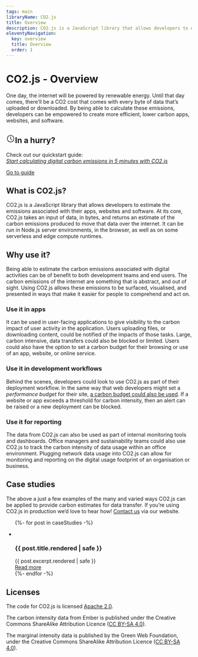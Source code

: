 ```yaml
---
tags: main
libraryName: CO2.js
title: Overview
description: CO2.js is a JavaScript library that allows developers to estimate the emissions associated with their apps, websites and software.
eleventyNavigation:
  key: overview
  title: Overview
  order: 1
---
```


# CO2.js - Overview

One day, the internet will be powered by renewable energy. Until that day comes, there’ll be a CO2 cost that comes with every byte of data that’s uploaded or downloaded. By being able to calculate these emissions, developers can be empowered to create more efficient, lower carbon apps, websites, and software.

<div class="alert bg-secondary text-white">
  <div class="items-start">
    <div>
      <h2 class="text-white font-bold my-3 gap-2 flex items-center"><svg xmlns="http://www.w3.org/2000/svg" class="text-white inline flex-shrink-0 w-6 h-6" width="24" height="24" viewBox="0 0 24 24" stroke-width="1.5" stroke="currentColor" fill="none" stroke-linecap="round" stroke-linejoin="round">
  <path stroke="none" d="M0 0h24v24H0z" fill="none"/>
  <circle cx="12" cy="12" r="9" />
  <polyline points="12 7 12 12 15 15" />
</svg>In a hurry?</h2>
      <p class="text-lg">Check out our quickstart guide: <br/> <a href="https://www.thegreenwebfoundation.org/news/start-calculating-digital-carbon-emissions-in-5-minutes-with-co2-js/" class="text-white"><em>Start calculating digital carbon emissions in 5 minutes with CO2.js</em></a></p>
    </div>
  </div>
  <div class="flex-none">
    <a href="https://www.thegreenwebfoundation.org/news/start-calculating-digital-carbon-emissions-in-5-minutes-with-co2-js/" class="btn btn-lg btn-accent no-underline hover:text-white">Go to guide</a>
  </div>
</div>

## What is CO2.js?

CO2.js is a JavaScript library that allows developers to estimate the emissions associated with their apps, websites and software. At its core, CO2.js takes an input of data, in bytes, and returns an estimate of the carbon emissions produced to move that data over the internet. It can be run in Node.js server environments, in the browser, as well as on some serverless and edge compute runtimes.

## Why use it?

Being able to estimate the carbon emissions associated with digital activities can be of benefit to both development teams and end users. The carbon emissions of the internet are something that is abstract, and out of sight. Using CO2.js allows these emissions to be surfaced, visualised, and presented in ways that make it easier for people to comprehend and act on.

### Use it in apps

It can be used in user-facing applications to give visibility to the carbon impact of user activity in the application. Users uploading files, or downloading content, could be notified of the impacts of those tasks. Large, carbon intensive, data transfers could also be blocked or limited. Users could also have the option to set a carbon budget for their browsing or use of an app, website, or online service.

### Use it in development workflows

Behind the scenes, developers could look to use CO2.js as part of their deployment workflow. In the same way that web developers might set a _performance budget_ for their site, [a carbon budget could also be used](https://css-tricks.com/reduce-your-websites-environmental-impact-with-a-carbon-budget/). If a website or app exceeds a threshold for carbon intensity, then an alert can be raised or a new deployment can be blocked.

### Use it for reporting

The data from CO2.js can also be used as part of internal monitoring tools and dashboards. Office managers and sustainability teams could also use CO2.js to track the carbon intensity of data usage within an office environment. Plugging network data usage into CO2.js can allow for monitoring and reporting on the digital usage footprint of an organisation or business.

## Case studies

The above a just a few examples of the many and varied ways CO2.js can be applied to provide carbon estimates for data transfer. If you’re using CO2.js in production we’d love to hear how! [Contact us](https://www.thegreenwebfoundation.org/support-form/) via our website.

<ul class="list-disc px-0 prose-lg flex gap-6 flex-wrap">
{%- for post in caseStudies -%}
            <li class="card w-full md:w-96 bg-base-100 shadow-xl not-prose">
            <figure class="not-prose"><img src="{% postFeatureImage post.featured_media %}" alt="" class=" not-prose" loading="lazy"/></figure>
             <div class="card-body not-prose">
    <h3 class="card-title not-prose">{{ post.title.rendered | safe }}
    </h3>
    <span>{{ post.excerpt.rendered | safe }}</span>
    <div class="card-actions justify-end not-prose">
      <a href="{{ post.link }}" class="btn btn-secondary text-white no-underline">Read more</a>
    </div>
  </div>
                </li>
          {%- endfor -%}
</ul>

## Licenses

The code for CO2.js is licensed [Apache 2.0](https://github.com/thegreenwebfoundation/co2.js/blob/main/LICENSE).

The carbon intensity data from Ember is published under the Creative Commons ShareAlike Attribution Licence ([CC BY-SA 4.0](https://creativecommons.org/licenses/by-sa/4.0/)).

The marginal intensity data is published by the Green Web Foundation, under the Creative Commons ShareAlike Attribution Licence ([CC BY-SA 4.0](https://creativecommons.org/licenses/by-sa/4.0/)).
